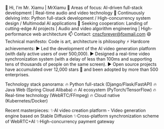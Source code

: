 👋 Hi, I'm Mr. Xiamu | MrXiamu
👀 Areas of focus: AI-driven full-stack development | Real-time audio and video technology
🌱 Continuously delving into: Python full-stack development / High-concurrency system design / Multimodal AI applications
💞️ Seeking cooperation: Landing of cutting-edge AI projects | Audio and video algorithm engineering | High-performance web architecture
📫 Contact: cnscforever@foxmail.com
😄 Technical manifesto: Code is art, architecture is philosophy
⚡ Hardcore achievements:
▶️ Led the development of the AI video generation platform (with daily active users of over 500,000).
▶️ Designed a real-time video synchronization system (with a delay of less than 100ms and supporting tens of thousands of people on the same screen).
▶️ Open source projects have accumulated over 12,000 stars 🌟 and been adopted by more than 500 enterprises.

Technology stack panorama:
🔥 Python full-stack (Django/Flask/FastAPI) 
🔥 Java Web (Spring Cloud Alibaba) 
🔥 AI ecosystem (PyTorch/TensorFlow) 
🔥 Real-time technology (WebRTC/FFmpeg) 
🔥 Cloud native (Kubernetes/Docker)

Recent masterpieces: 
✨AI video creation platform - Video generation engine based on Stable Diffusion 
✨Cross-platform synchronization scheme of WebRTC+AI
✨High-concurrency payment gateway



<!---
MrXiamu/MrXiamu is a ✨ special ✨ repository because its `README.md` (this file) appears on your GitHub profile.
You can click the Preview link to take a look at your changes.
--->
